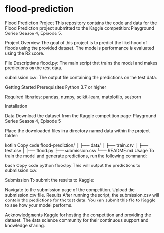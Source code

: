 # flood-prediction
Flood Prediction Project
This repository contains the code and data for the Flood Prediction project submitted to the Kaggle competition: Playground Series Season 4, Episode 5.

Project Overview
The goal of this project is to predict the likelihood of floods using the provided dataset. The model's performance is evaluated using the R2 score.

File Descriptions
flood.py: The main script that trains the model and makes predictions on the test data.

submission.csv: The output file containing the predictions on the test data.

Getting Started
Prerequisites
Python 3.7 or higher

Required libraries: pandas, numpy, scikit-learn, matplotlib, seaborn

Installation

Data
Download the dataset from the Kaggle competition page: Playground Series Season 4, Episode 5

Place the downloaded files in a directory named data within the project folder:

kotlin
Copy code
flood-prediction/
│
├── data/
│   ├── train.csv
│   ├── test.csv
│
├── flood.py
├── submission.csv
└── README.md
Usage
To train the model and generate predictions, run the following command:

bash
Copy code
python flood.py
This will output the predictions to submission.csv.

Submission
To submit the results to Kaggle:

Navigate to the submission page of the competition.
Upload the submission.csv file.
Results
After running the script, the submission.csv will contain the predictions for the test data. You can submit this file to Kaggle to see how your model performs.

Acknowledgments
Kaggle for hosting the competition and providing the dataset.
The data science community for their continuous support and knowledge sharing.

